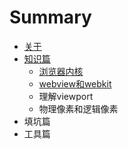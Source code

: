 # Summary

* [关于](README.md)
* [知识篇](zhishichapter_md.md)
   * [浏览器内核](liulanqineihe_md.md)
   * [webview和webkit](webviewhe_webkit.md)
   * 理解viewport
   * 物理像素和逻辑像素
* 填坑篇
* 工具篇

